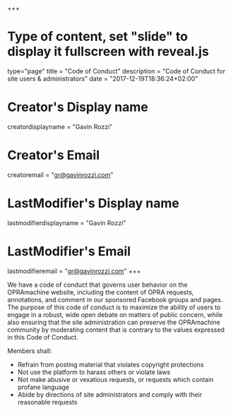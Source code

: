 +++
# Type of content, set "slide" to display it fullscreen with reveal.js
type="page"
title = "Code of Conduct"
description = "Code of Conduct for site users & administrators"
date = "2017-12-19T18:36:24+02:00"
# Creator's Display name
creatordisplayname = "Gavin Rozzi"
# Creator's Email
creatoremail = "gr@gavinrozzi.com"
# LastModifier's Display name
lastmodifierdisplayname = "Gavin Rozzi"
# LastModifier's Email
lastmodifieremail = "gr@gavinrozzi.com"
+++

We have a code of conduct that governs user behavior on the OPRAmachine website, including the content of OPRA requests, annotations, and comment in our sponsored Facebook groups and pages. The purpose of this code of conduct is to maximize the ability of users to engage in a robust, wide open debate on matters of public concern, while also ensuring that the site administration can preserve the OPRAmachine community by moderating content that is contrary to the values expressed in this Code of Conduct.

Members shall:

- Refrain from posting material that violates copyright protections
- Not use the platform to harass others or violate laws
- Not make abusive or vexatious requests, or requests which contain profane language
- Abide by directions of site administrators and comply with their reasonable requests
